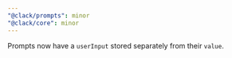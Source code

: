 ```yaml
---
"@clack/prompts": minor
"@clack/core": minor
---
```


Prompts now have a `userInput` stored separately from their `value`.
